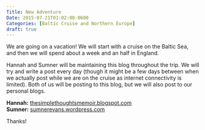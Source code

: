 ```yaml
---
Title: New Adventure
Date: 2015-07-21T01:02:00-0600
Categories: [Baltic Cruise and Northern Europe]
draft: true
---
```


We are going on a vacation! We will start with a cruise on the Baltic
Sea, and then we will spend about a week and an half in England.

Hannah and Sumner will be maintaining this blog throughout the trip. We
will try and write a post every day (though it might be a few days
between when we actually post while we are on the cruise as internet
connectivity is limited). Both of us will be posting to this blog, but
we will also post to our personal blogs.

**Hannah:** [thesimplethoughtsmemoir.blogspot.com](http://thesimplethoughtsmemoir.blogspot.com/)
<br>
**Sumner:** [sumnerevans.wordpress.com](https://sumnerevans.wordpress.com/)

Thanks!
